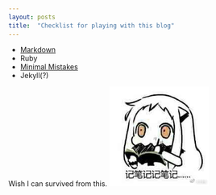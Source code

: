 ```yaml
---
layout: posts
title:  "Checklist for playing with this blog"
---
```


- [Markdown](https://www.markdownguide.org/basic-syntax/)
- Ruby
- [Minimal Mistakes](https://mmistakes.github.io/minimal-mistakes/docs/configuration/)
- Jekyll(?)  
  
Wish I can survived from this. ![](../assets/images/emoji/take-notes.jpg)
